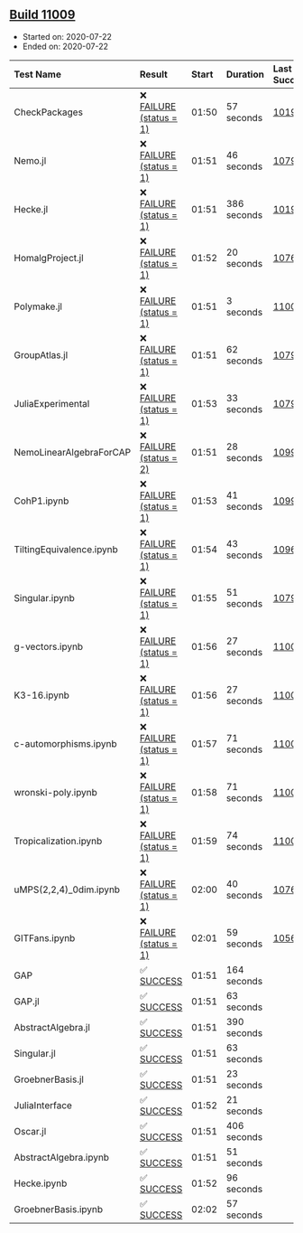 ## [Build 11009](https://oscarci.mathematik.uni-kl.de/job/oscar/11009/)

* Started on: 2020-07-22
* Ended on: 2020-07-22

| Test Name    | Result | Start | Duration | Last Success | First Failure |
|:-------------|:-------|:------|:---------|:-------------|:--------------|
| CheckPackages | ❌ [FAILURE (status = 1)](https://oscarci.mathematik.uni-kl.de/job/oscar/11009/artifact/logs/build-11009/CheckPackages.log) | 01:50 | 57 seconds | [10197](https://oscarci.mathematik.uni-kl.de/job/oscar/10197/) | [10198](https://oscarci.mathematik.uni-kl.de/job/oscar/10198/) |
| Nemo.jl | ❌ [FAILURE (status = 1)](https://oscarci.mathematik.uni-kl.de/job/oscar/11009/artifact/logs/build-11009/Nemo.jl.log) | 01:51 | 46 seconds | [10790](https://oscarci.mathematik.uni-kl.de/job/oscar/10790/) | [10791](https://oscarci.mathematik.uni-kl.de/job/oscar/10791/) |
| Hecke.jl | ❌ [FAILURE (status = 1)](https://oscarci.mathematik.uni-kl.de/job/oscar/11009/artifact/logs/build-11009/Hecke.jl.log) | 01:51 | 386 seconds | [10197](https://oscarci.mathematik.uni-kl.de/job/oscar/10197/) | [10198](https://oscarci.mathematik.uni-kl.de/job/oscar/10198/) |
| HomalgProject.jl | ❌ [FAILURE (status = 1)](https://oscarci.mathematik.uni-kl.de/job/oscar/11009/artifact/logs/build-11009/HomalgProject.jl.log) | 01:52 | 20 seconds | [10765](https://oscarci.mathematik.uni-kl.de/job/oscar/10765/) | [10766](https://oscarci.mathematik.uni-kl.de/job/oscar/10766/) |
| Polymake.jl | ❌ [FAILURE (status = 1)](https://oscarci.mathematik.uni-kl.de/job/oscar/11009/artifact/logs/build-11009/Polymake.jl.log) | 01:51 | 3 seconds | [11006](https://oscarci.mathematik.uni-kl.de/job/oscar/11006/) | [11007](https://oscarci.mathematik.uni-kl.de/job/oscar/11007/) |
| GroupAtlas.jl | ❌ [FAILURE (status = 1)](https://oscarci.mathematik.uni-kl.de/job/oscar/11009/artifact/logs/build-11009/GroupAtlas.jl.log) | 01:51 | 62 seconds | [10790](https://oscarci.mathematik.uni-kl.de/job/oscar/10790/) | [10791](https://oscarci.mathematik.uni-kl.de/job/oscar/10791/) |
| JuliaExperimental | ❌ [FAILURE (status = 1)](https://oscarci.mathematik.uni-kl.de/job/oscar/11009/artifact/logs/build-11009/JuliaExperimental.log) | 01:53 | 33 seconds | [10790](https://oscarci.mathematik.uni-kl.de/job/oscar/10790/) | [10791](https://oscarci.mathematik.uni-kl.de/job/oscar/10791/) |
| NemoLinearAlgebraForCAP | ❌ [FAILURE (status = 2)](https://oscarci.mathematik.uni-kl.de/job/oscar/11009/artifact/logs/build-11009/NemoLinearAlgebraForCAP.log) | 01:51 | 28 seconds | [10999](https://oscarci.mathematik.uni-kl.de/job/oscar/10999/) | [11000](https://oscarci.mathematik.uni-kl.de/job/oscar/11000/) |
| CohP1.ipynb | ❌ [FAILURE (status = 1)](https://oscarci.mathematik.uni-kl.de/job/oscar/11009/artifact/logs/build-11009/CohP1.ipynb.log) | 01:53 | 41 seconds | [10999](https://oscarci.mathematik.uni-kl.de/job/oscar/10999/) | [11000](https://oscarci.mathematik.uni-kl.de/job/oscar/11000/) |
| TiltingEquivalence.ipynb | ❌ [FAILURE (status = 1)](https://oscarci.mathematik.uni-kl.de/job/oscar/11009/artifact/logs/build-11009/TiltingEquivalence.ipynb.log) | 01:54 | 43 seconds | [10962](https://oscarci.mathematik.uni-kl.de/job/oscar/10962/) | [10963](https://oscarci.mathematik.uni-kl.de/job/oscar/10963/) |
| Singular.ipynb | ❌ [FAILURE (status = 1)](https://oscarci.mathematik.uni-kl.de/job/oscar/11009/artifact/logs/build-11009/Singular.ipynb.log) | 01:55 | 51 seconds | [10790](https://oscarci.mathematik.uni-kl.de/job/oscar/10790/) | [10791](https://oscarci.mathematik.uni-kl.de/job/oscar/10791/) |
| g-vectors.ipynb | ❌ [FAILURE (status = 1)](https://oscarci.mathematik.uni-kl.de/job/oscar/11009/artifact/logs/build-11009/g-vectors.ipynb.log) | 01:56 | 27 seconds | [11006](https://oscarci.mathematik.uni-kl.de/job/oscar/11006/) | [11007](https://oscarci.mathematik.uni-kl.de/job/oscar/11007/) |
| K3-16.ipynb | ❌ [FAILURE (status = 1)](https://oscarci.mathematik.uni-kl.de/job/oscar/11009/artifact/logs/build-11009/K3-16.ipynb.log) | 01:56 | 27 seconds | [11006](https://oscarci.mathematik.uni-kl.de/job/oscar/11006/) | [11007](https://oscarci.mathematik.uni-kl.de/job/oscar/11007/) |
| c-automorphisms.ipynb | ❌ [FAILURE (status = 1)](https://oscarci.mathematik.uni-kl.de/job/oscar/11009/artifact/logs/build-11009/c-automorphisms.ipynb.log) | 01:57 | 71 seconds | [11005](https://oscarci.mathematik.uni-kl.de/job/oscar/11005/) | [11006](https://oscarci.mathematik.uni-kl.de/job/oscar/11006/) |
| wronski-poly.ipynb | ❌ [FAILURE (status = 1)](https://oscarci.mathematik.uni-kl.de/job/oscar/11009/artifact/logs/build-11009/wronski-poly.ipynb.log) | 01:58 | 71 seconds | [11008](https://oscarci.mathematik.uni-kl.de/job/oscar/11008/) | [11009](https://oscarci.mathematik.uni-kl.de/job/oscar/11009/) |
| Tropicalization.ipynb | ❌ [FAILURE (status = 1)](https://oscarci.mathematik.uni-kl.de/job/oscar/11009/artifact/logs/build-11009/Tropicalization.ipynb.log) | 01:59 | 74 seconds | [11005](https://oscarci.mathematik.uni-kl.de/job/oscar/11005/) | [11006](https://oscarci.mathematik.uni-kl.de/job/oscar/11006/) |
| uMPS(2,2,4)_0dim.ipynb | ❌ [FAILURE (status = 1)](https://oscarci.mathematik.uni-kl.de/job/oscar/11009/artifact/logs/build-11009/uMPS-2-2-4-_0dim.ipynb.log) | 02:00 | 40 seconds | [10765](https://oscarci.mathematik.uni-kl.de/job/oscar/10765/) | [10766](https://oscarci.mathematik.uni-kl.de/job/oscar/10766/) |
| GITFans.ipynb | ❌ [FAILURE (status = 1)](https://oscarci.mathematik.uni-kl.de/job/oscar/11009/artifact/logs/build-11009/GITFans.ipynb.log) | 02:01 | 59 seconds | [10566](https://oscarci.mathematik.uni-kl.de/job/oscar/10566/) | [10567](https://oscarci.mathematik.uni-kl.de/job/oscar/10567/) |
| GAP | ✅ [SUCCESS](https://oscarci.mathematik.uni-kl.de/job/oscar/11009/artifact/logs/build-11009/GAP.log) | 01:51 | 164 seconds |  |  |
| GAP.jl | ✅ [SUCCESS](https://oscarci.mathematik.uni-kl.de/job/oscar/11009/artifact/logs/build-11009/GAP.jl.log) | 01:51 | 63 seconds |  |  |
| AbstractAlgebra.jl | ✅ [SUCCESS](https://oscarci.mathematik.uni-kl.de/job/oscar/11009/artifact/logs/build-11009/AbstractAlgebra.jl.log) | 01:51 | 390 seconds |  |  |
| Singular.jl | ✅ [SUCCESS](https://oscarci.mathematik.uni-kl.de/job/oscar/11009/artifact/logs/build-11009/Singular.jl.log) | 01:51 | 63 seconds |  |  |
| GroebnerBasis.jl | ✅ [SUCCESS](https://oscarci.mathematik.uni-kl.de/job/oscar/11009/artifact/logs/build-11009/GroebnerBasis.jl.log) | 01:51 | 23 seconds |  |  |
| JuliaInterface | ✅ [SUCCESS](https://oscarci.mathematik.uni-kl.de/job/oscar/11009/artifact/logs/build-11009/JuliaInterface.log) | 01:52 | 21 seconds |  |  |
| Oscar.jl | ✅ [SUCCESS](https://oscarci.mathematik.uni-kl.de/job/oscar/11009/artifact/logs/build-11009/Oscar.jl.log) | 01:51 | 406 seconds |  |  |
| AbstractAlgebra.ipynb | ✅ [SUCCESS](https://oscarci.mathematik.uni-kl.de/job/oscar/11009/artifact/logs/build-11009/AbstractAlgebra.ipynb.log) | 01:51 | 51 seconds |  |  |
| Hecke.ipynb | ✅ [SUCCESS](https://oscarci.mathematik.uni-kl.de/job/oscar/11009/artifact/logs/build-11009/Hecke.ipynb.log) | 01:52 | 96 seconds |  |  |
| GroebnerBasis.ipynb | ✅ [SUCCESS](https://oscarci.mathematik.uni-kl.de/job/oscar/11009/artifact/logs/build-11009/GroebnerBasis.ipynb.log) | 02:02 | 57 seconds |  |  |
